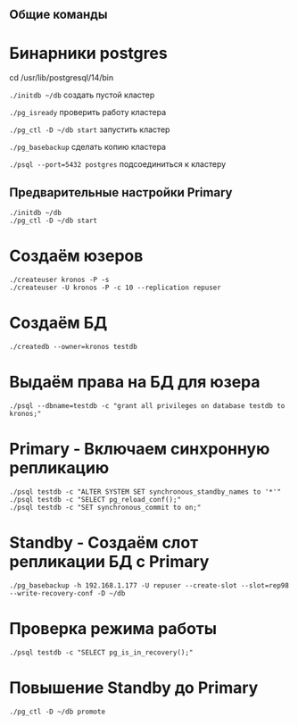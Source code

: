 ## Общие команды

# Бинарники postgres
cd /usr/lib/postgresql/14/bin

`./initdb ~/db`					создать пустой кластер

`./pg_isready`					проверить работу кластера

`./pg_ctl -D ~/db start`		запустить кластер

`./pg_basebackup`				сделать копию кластера

`./psql --port=5432 postgres`	подсоединиться к кластеру

## Предварительные настройки Primary
```
./initdb ~/db
./pg_ctl -D ~/db start
```

# Создаём юзеров
```
./createuser kronos -P -s
./createuser -U kronos -P -c 10 --replication repuser
```

# Создаём БД
```
./createdb --owner=kronos testdb
```

# Выдаём права на БД для юзера
```
./psql --dbname=testdb -c "grant all privileges on database testdb to kronos;"
```

# Primary - Включаем синхронную репликацию
```
./psql testdb -c "ALTER SYSTEM SET synchronous_standby_names to '*'"
./psql testdb -c "SELECT pg_reload_conf();"
./psql testdb -c "SET synchronous_commit to on;"
```

# Standby - Создаём слот репликации БД с Primary
```
./pg_basebackup -h 192.168.1.177 -U repuser --create-slot --slot=rep98 --write-recovery-conf -D ~/db
```

# Проверка режима работы
```
./psql testdb -c "SELECT pg_is_in_recovery();"
```

# Повышение Standby до Primary
```
./pg_ctl -D ~/db promote
```
